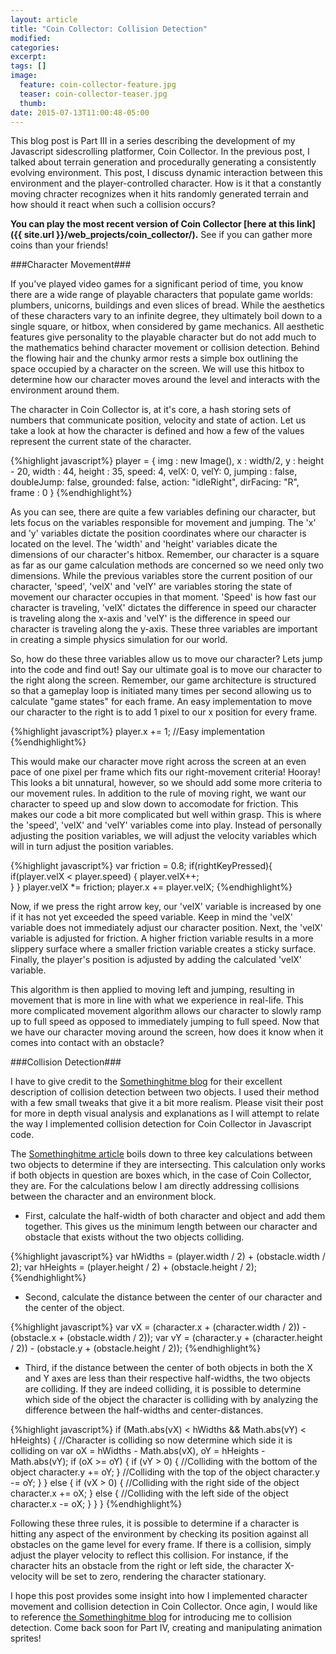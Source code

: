```yaml
---
layout: article
title: "Coin Collector: Collision Detection"
modified:
categories: 
excerpt:
tags: []
image:
  feature: coin-collector-feature.jpg
  teaser: coin-collector-teaser.jpg
  thumb:
date: 2015-07-13T11:00:48-05:00
---
```


This blog post is Part III in a series describing the development of my Javascript sidescrolling platformer, Coin Collector.  In the previous post, I talked about terrain generation and procedurally generating a consistently evolving environment.  This post, I discuss dynamic interaction between this environment and the player-controlled character.  How is it that a constantly moving chracter recognizes when it hits randomly generated terrain and how should it react when such a collision occurs?

**You can play the most recent version of Coin Collector [here at this link]({{ site.url }}/web_projects/coin_collector/).**  See if you can gather more coins than your friends!

###Character Movement###

If you've played video games for a significant period of time, you know there are a wide range of playable characters that populate game worlds: plumbers, unicorns, buildings and even slices of bread.  While the aesthetics of these characters vary to an infinite degree, they ultimately boil down to a single square, or hitbox, when considered by game mechanics.  All aesthetic features give personality to the playable character but do not add much to the mathematics behind character movement or collision detection.  Behind the flowing hair and the chunky armor rests a simple box outlining the space occupied by a character on the screen.  We will use this hitbox to determine how our character moves around the level and interacts with the environment around them.

The character in Coin Collector is, at it's core, a hash storing sets of numbers that communicate position, velocity and state of action.  Let us take a look at how the character is defined and how a few of the values represent the current state of the character.

{%highlight javascript%}
player = {
  img : new Image(),
  x : width/2,
  y : height - 20,
  width : 44,
  height : 35,
  speed: 4,
  velX: 0,
  velY: 0,
  jumping : false,
  doubleJump: false,
  grounded: false,
  action: "idleRight",
  dirFacing: "R",
  frame : 0
}
{%endhighlight%}

As you can see, there are quite a few variables defining our character, but lets focus on the variables responsible for movement and jumping.  The 'x' and 'y' variables dictate the position coordinates where our character is located on the level.  The 'width' and 'height' variables dicate the dimensions of our character's hitbox.  Remember, our character is a square as far as our game calculation methods are concerned so we need only two dimensions.  While the previous variables store the current position of our character, 'speed', 'velX' and 'velY' are variables storing the state of movement our character occupies in that moment.  'Speed' is how fast our character is traveling, 'velX' dictates the difference in speed our character is traveling along the x-axis and 'velY' is the difference in speed our character is traveling along the y-axis.  These three variables are important in creating a simple physics simulation for our world.

So, how do these three variables allow us to move our character?  Lets jump into the code and find out!  Say our ultimate goal is to move our character to the right along the screen.  Remember, our game architecture is structured so that a gameplay loop is initiated many times per second allowing us to calculate "game states" for each frame.  An easy implementation to move our character to the right is to add 1 pixel to our x position for every frame.

{%highlight javascript%}
player.x += 1;  //Easy implementation
{%endhighlight%}

This would make our character move right across the screen at an even pace of one pixel per frame which fits our right-movement criteria!  Hooray!  This looks a bit unnatural, however, so we should add some more criteria to our movement rules.  In addition to the rule of moving right, we want our character to speed up and slow down to accomodate for friction.  This makes our code a bit more complicated but well within grasp.  This is where the 'speed', 'velX' and 'velY' variables come into play.  Instead of personally adjusting the position variables, we will adjust the velocity variables which will in turn adjust the position variables.

{%highlight javascript%}
var friction = 0.8;
if(rightKeyPressed){
  if(player.velX < player.speed) {
    player.velX++;                  
  } 
}
player.velX *= friction;
player.x += player.velX;
{%endhighlight%}

Now, if we press the right arrow key, our 'velX' variable is increased by one if it has not yet exceeded the speed variable.  Keep in mind the 'velX' variable does not immediately adjust our character position.  Next, the 'velX' variable is adjusted for friction.  A higher friction variable results in a more slippery surface where a smaller friction variable creates a sticky surface.  Finally, the player's position is adjusted by adding the calculated 'velX' variable.  

This algorithm is then applied to moving left and jumping, resulting in movement that is more in line with what we experience in real-life.  This more complicated movement algorithm allows our character to slowly ramp up to full speed as opposed to immediately jumping to full speed.  Now that we have our character moving around the screen, how does it know when it comes into contact with an obstacle?

###Collision Detection###

I have to give credit to the [Somethinghitme blog](http://www.somethinghitme.com/2013/04/16/creating-a-canvas-platformer-tutorial-part-tw/) for their excellent description of collision detection between two objects.  I used their method with a few small tweaks that give it a bit more realism.  Please visit their post for more in depth visual analysis and explanations as I will attempt to relate the way I implemented collision detection for Coin Collector in Javascript code.

The [Somethinghitme article](http://www.somethinghitme.com/2013/04/16/creating-a-canvas-platformer-tutorial-part-tw/) boils down to three key calculations between two objects to determine if they are intersecting.  This calculation only works if both objects in question are boxes which, in the case of Coin Collector, they are.  For the calculations below I am directly addressing collisions between the character and an environment block.

* First, calculate the half-width of both character and object and add them together.  This gives us the minimum length between our character and obstacle that exists without the two objects colliding.

{%highlight javascript%}
var hWidths = (player.width / 2) + (obstacle.width / 2);
var hHeights = (player.height / 2) + (obstacle.height / 2);
{%endhighlight%}

* Second, calculate the distance between the center of our character and the center of the object.

{%highlight javascript%}
var vX = (character.x + (character.width / 2)) - (obstacle.x + (obstacle.width / 2));
var vY = (character.y + (character.height / 2)) - (obstacle.y + (obstacle.height / 2));
{%endhighlight%}

* Third, if the distance between the center of both objects in both the X and Y axes are less than their respective half-widths, the two objects are colliding.  If they are indeed colliding, it is possible to determine which side of the object the character is colliding with by analyzing the difference between the half-widths and center-distances.

{%highlight javascript%}
if (Math.abs(vX) < hWidths && Math.abs(vY) < hHeights) {
  //Character is colliding so now determine which side it is colliding on
  var oX = hWidths - Math.abs(vX),
      oY = hHeights - Math.abs(vY);
  if (oX >= oY) {
    if (vY > 0) {
      //Colliding with the bottom of the object
      character.y += oY;
    } //Colliding with the top of the object
      character.y -= oY;
    }
  } else {
    if (vX > 0) {
      //Colliding with the right side of the object
      character.x += oX;
    } else {
      //Colliding with the left side of the object
      character.x -= oX;
    }
  }
}
{%endhighlight%}

Following these three rules, it is possible to determine if a character is hitting any aspect of the environment by checking its position against all obstacles on the game level for every frame.  If there is a collision, simply adjust the player velocity to reflect this collision.  For instance, if the character hits an obstacle from the right or left side, the character X-velocity will be set to zero, rendering the character stationary.

I hope this post provides some insight into how I implemented character movement and collision detection in Coin Collector.  Once agin, I would like to reference [the Somethinghitme blog](http://www.somethinghitme.com/2013/04/16/creating-a-canvas-platformer-tutorial-part-tw/) for introducing me to collision detection.  Come back soon for Part IV, creating and manipulating animation sprites!
